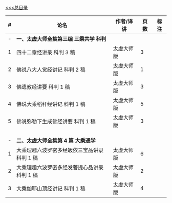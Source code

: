 [<<<总目录](../index.md)


|#|论名| 作者/译讲|页数|标注|
|-|-----------------------|---|--|--|
|-|**一、太虚大师全集第三编 三乘共学 科判**|| 
|1|四十二章经讲录 科判 3 稿 |太虚大师版 |3
|2|佛说八大人觉经讲记 科判 2 稿| 太虚大师版 |1
|3|佛遗教经讲要 科判 1 稿 |太虚大师版 |3
|4|佛说大乘稻秆经讲记 科判 1 稿| 太虚大师版 |5
|5|佛说弥勒下生成佛经讲要 科判 1 稿| 太虚大师版 |3
||
||
||
|-|**二、太虚大师全集第 4 篇 大乘通学**|| 
|1|大乘理趣六波罗密多经皈依三宝品讲录 科判 1 稿 |太虚大师版 |6|
|2|大乘理趣六波罗密多经发菩提心品讲录 科判 1 稿 |太虚大师版 |2|
|3|大乘伽耶山顶经讲记 科判 1 稿 |太虚大师版 |4|

